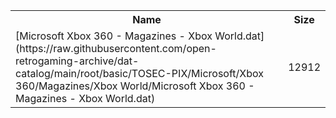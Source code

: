<table>
<tr><th>Name</th><th>Size</th></tr>
<tr><td>[Microsoft Xbox 360 - Magazines - Xbox World.dat](https://raw.githubusercontent.com/open-retrogaming-archive/dat-catalog/main/root/basic/TOSEC-PIX/Microsoft/Xbox 360/Magazines/Xbox World/Microsoft Xbox 360 - Magazines - Xbox World.dat)</td><td>12912</td></tr>
</table>
